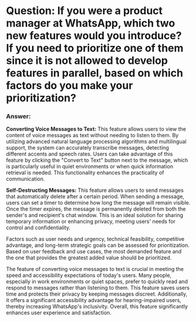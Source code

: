 # Question: If you were a product manager at WhatsApp, which two new features would you introduce? If you need to prioritize one of them since it is not allowed to develop features in parallel, based on which factors do you make your prioritization? 
### Answer: 

**Converting Voice Messages to Text:** This feature allows users to view the content of voice messages as text without needing to listen to them. By utilizing advanced natural language processing algorithms and multilingual support, the system can accurately transcribe messages, detecting different accents and speech rates. Users can take advantage of this feature by clicking the "Convert to Text" button next to the message, which is particularly useful in quiet environments or when quick information retrieval is needed. This functionality enhances the practicality of communication.

**Self-Destructing Messages:** This feature allows users to send messages that automatically delete after a certain period. When sending a message, users can set a timer to determine how long the message will remain visible. Once the timer expires, the message is permanently deleted from both the sender's and recipient's chat window. This is an ideal solution for sharing temporary information or enhancing privacy, meeting users' needs for control and confidentiality.

Factors such as user needs and urgency, technical feasibility, competitive advantage, and long-term strategic goals can be assessed for prioritization. Based on user feedback and use cases, the most demanded feature and the one that provides the greatest added value should be prioritized.

The feature of converting voice messages to text is crucial in meeting the speed and accessibility expectations of today's users. Many people, especially in work environments or quiet spaces, prefer to quickly read and respond to messages rather than listening to them. This feature saves users time and protects their privacy by keeping messages discreet. Additionally, it offers a significant accessibility advantage for hearing-impaired users, thereby increasing WhatsApp's inclusivity. Overall, this feature significantly enhances user experience and satisfaction.
